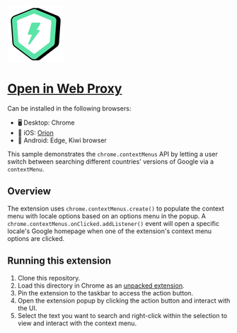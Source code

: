 <img alt="Open in web proxy logo" width="128px" src="https://github.com/nezort11/open-via-web-proxy/blob/main/webproxy.png?raw=true" />

# [Open in Web Proxy](https://chromewebstore.google.com/detail/laaepjcccajdjdjoeelbppmafkdcnnlp)

Can be installed in the following browsers:
- 🖥️ Desktop: Chrome
- 📱 iOS: [Orion](https://apps.apple.com/app/id1484498200)
- 🤖 Android: Edge, Kiwi browser

This sample demonstrates the `chrome.contextMenus` API by letting a user switch
between searching different countries' versions of Google via a `contextMenu`.

## Overview

The extension uses `chrome.contextMenus.create()` to populate the context menu
with locale options based on an options menu in the popup. A
`chrome.contextMenus.onClicked.addListener()` event will open a specific
locale's Google homepage when one of the extension's context menu options are
clicked.

## Running this extension

1. Clone this repository.
2. Load this directory in Chrome as an
   [unpacked extension](https://developer.chrome.com/docs/extensions/mv3/getstarted/development-basics/#load-unpacked).
3. Pin the extension to the taskbar to access the action button.
4. Open the extension popup by clicking the action button and interact with the
   UI.
5. Select the text you want to search and right-click within the selection to
   view and interact with the context menu.
